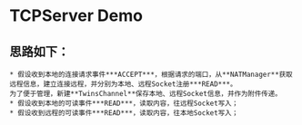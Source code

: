 ﻿# TCPServer Demo
## 思路如下：  
    * 假设收到本地的连接请求事件***ACCEPT***，根据请求的端口，从**NATManager**获取远程信息，建立连接远程，并分别为本地、远程Socket注册***READ***。  
    为了便于管理，新建**TwinsChannel**保存本地、远程Socket信息，并作为附件传递。  
    * 假设收到本地的可读事件***READ***，读取内容，往远程Socket写入； 
    * 假设收到远程的可读事件***READ***，读取内容，往本地Socket写入； 




